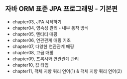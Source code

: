 ## 자바 ORM 표준 JPA 프로그래밍 - 기본편

+ chapter03, JPA 시작하기
+ chapter04, 영속성 관리 - 내부 동작 방식
+ chapter05, 엔티티 매핑
+ chapter06, 연관관계 매핑 기초
+ chapter07, 다양한 연관관계 매핑
+ chapter08, 고급 매핑
+ chapter09, 프록시와 연관관계 관리
+ chapter10, 값 타입
+ chapter11, 객체 지향 쿼리 언어(1) & 객체 지향 쿼리 언어(2)